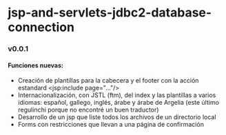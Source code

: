 # jsp-and-servlets-jdbc2-database-connection

### v0.0.1
#### Funciones nuevas:
- Creación de plantillas para la cabecera y el footer con la acción estandard <jsp:include page="..."/>
- Internacionalización, con JSTL (ftm), del index y las plantillas a varios idiomas: español, gallego, inglés, árabe y árabe de Argelia (este último regulinchi porque no encontré un buen traductor)
- Desarrollo de un jsp que liste todos los archivos de un directorio local
- Forms con restricciones que llevan a una página de confirmación
